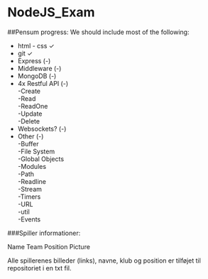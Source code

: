 # NodeJS_Exam

##Pensum progress:
We should include most of the following:

* html - css  ✓
* git				  ✓
* Express             (-)
* Middleware          (-)
* MongoDB             (-)
* 4x Restful API      (-)<br/>
  -Create<br/>
  -Read<br/>
  -ReadOne</br>
  -Update<br/>
  -Delete
* Websockets?         (-)
* Other               (-) <br/>
  -Buffer <br/>
  -File System<br/>
  -Global Objects<br/>
  -Modules<br/>
  -Path<br/>
  -Readline<br/>
  -Stream<br/>
  -Timers<br/>
  -URL<br/>
  -util<br/>
  -Events<br/>

###Spiller informationer:

Name
Team
Position
Picture

Alle spillerenes billeder (links), navne, klub og position er tilføjet til repositoriet i en txt fil.
